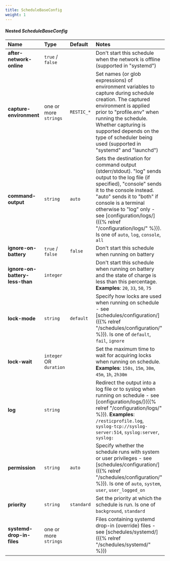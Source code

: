 ```yaml
---
title: ScheduleBaseConfig
weight: 1
---
```

#### Nested *ScheduleBaseConfig*



| Name              | Type                    | Default  | Notes |
|:------------------|:------------------------|:---------|:------|
| **after-network-online** |`true` / `false` | |Don't start this schedule when the network is offline (supported in "systemd") |
| **capture-environment** |one or more `strings` |`RESTIC_*` |Set names (or glob expressions) of environment variables to capture during schedule creation. The captured environment is applied prior to "profile.env" when running the schedule. Whether capturing is supported depends on the type of scheduler being used (supported in "systemd" and "launchd") |
| **command-output** |`string` |`auto` |Sets the destination for command output (stderr/stdout). "log" sends output to the log file (if specified), "console" sends it to the console instead. "auto" sends it to "both" if console is a terminal otherwise to "log" only - see [configuration/logs/]({{% relref "/configuration/logs/" %}}). Is one of `auto`, `log`, `console`, `all`  |
| **ignore-on-battery** |`true` / `false` |`false` |Don't start this schedule when running on battery |
| **ignore-on-battery-less-than** |`integer` | |Don't start this schedule when running on battery and the state of charge is less than this percentage. **Examples**: `20`, `33`, `50`, `75`  |
| **lock-mode** |`string` |`default` |Specify how locks are used when running on schedule - see [schedules/configuration/]({{% relref "/schedules/configuration/" %}}). Is one of `default`, `fail`, `ignore`  |
| **lock-wait** |`integer` OR `duration` | |Set the maximum time to wait for acquiring locks when running on schedule. **Examples**: `150s`, `15m`, `30m`, `45m`, `1h`, `2h30m`  |
| **log** |`string` | |Redirect the output into a log file or to syslog when running on schedule - see [configuration/logs/]({{% relref "/configuration/logs/" %}}). **Examples**: `/resticprofile.log`, `syslog-tcp://syslog-server:514`, `syslog:server`, `syslog:`  |
| **permission** |`string` |`auto` |Specify whether the schedule runs with system or user privileges - see [schedules/configuration/]({{% relref "/schedules/configuration/" %}}). Is one of `auto`, `system`, `user`, `user_logged_on`  |
| **priority** |`string` |`standard` |Set the priority at which the schedule is run. Is one of `background`, `standard`  |
| **systemd-drop-in-files** |one or more `strings` | |Files containing systemd drop-in (override) files - see [schedules/systemd/]({{% relref "/schedules/systemd/" %}}) |


